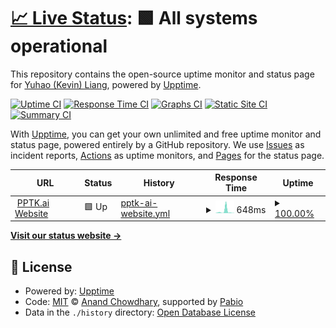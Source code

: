 # [📈 Live Status](https://kliang-pptk.github.io/status): <!--live status--> **🟩 All systems operational**

This repository contains the open-source uptime monitor and status page for [Yuhao (Kevin) Liang](https://kliang-pptk.github.io/status), powered by [Upptime](https://github.com/upptime/upptime).

[![Uptime CI](https://github.com/kliang-pptk/status/workflows/Uptime%20CI/badge.svg)](https://github.com/kliang-pptk/status/actions?query=workflow%3A%22Uptime+CI%22)
[![Response Time CI](https://github.com/kliang-pptk/status/workflows/Response%20Time%20CI/badge.svg)](https://github.com/kliang-pptk/status/actions?query=workflow%3A%22Response+Time+CI%22)
[![Graphs CI](https://github.com/kliang-pptk/status/workflows/Graphs%20CI/badge.svg)](https://github.com/kliang-pptk/status/actions?query=workflow%3A%22Graphs+CI%22)
[![Static Site CI](https://github.com/kliang-pptk/status/workflows/Static%20Site%20CI/badge.svg)](https://github.com/kliang-pptk/status/actions?query=workflow%3A%22Static+Site+CI%22)
[![Summary CI](https://github.com/kliang-pptk/status/workflows/Summary%20CI/badge.svg)](https://github.com/kliang-pptk/status/actions?query=workflow%3A%22Summary+CI%22)

With [Upptime](https://upptime.js.org), you can get your own unlimited and free uptime monitor and status page, powered entirely by a GitHub repository. We use [Issues](https://github.com/kliang-pptk/status/issues) as incident reports, [Actions](https://github.com/kliang-pptk/status/actions) as uptime monitors, and [Pages](https://kliang-pptk.github.io/status) for the status page.

<!--start: status pages-->
<!-- This summary is generated by Upptime (https://github.com/upptime/upptime) -->
<!-- Do not edit this manually, your changes will be overwritten -->
<!-- prettier-ignore -->
| URL | Status | History | Response Time | Uptime |
| --- | ------ | ------- | ------------- | ------ |
| <img alt="" src="https://icons.duckduckgo.com/ip3/pptk.ai.ico" height="13"> [PPTK.ai Website](https://pptk.ai) | 🟩 Up | [pptk-ai-website.yml](https://github.com/kliang-pptk/status/commits/HEAD/history/pptk-ai-website.yml) | <details><summary><img alt="Response time graph" src="./graphs/pptk-ai-website/response-time-week.png" height="20"> 648ms</summary><br><a href="https://kliang-pptk.github.io/status/history/pptk-ai-website"><img alt="Response time 285" src="https://img.shields.io/endpoint?url=https%3A%2F%2Fraw.githubusercontent.com%2Fkliang-pptk%2Fstatus%2FHEAD%2Fapi%2Fpptk-ai-website%2Fresponse-time.json"></a><br><a href="https://kliang-pptk.github.io/status/history/pptk-ai-website"><img alt="24-hour response time 61" src="https://img.shields.io/endpoint?url=https%3A%2F%2Fraw.githubusercontent.com%2Fkliang-pptk%2Fstatus%2FHEAD%2Fapi%2Fpptk-ai-website%2Fresponse-time-day.json"></a><br><a href="https://kliang-pptk.github.io/status/history/pptk-ai-website"><img alt="7-day response time 648" src="https://img.shields.io/endpoint?url=https%3A%2F%2Fraw.githubusercontent.com%2Fkliang-pptk%2Fstatus%2FHEAD%2Fapi%2Fpptk-ai-website%2Fresponse-time-week.json"></a><br><a href="https://kliang-pptk.github.io/status/history/pptk-ai-website"><img alt="30-day response time 364" src="https://img.shields.io/endpoint?url=https%3A%2F%2Fraw.githubusercontent.com%2Fkliang-pptk%2Fstatus%2FHEAD%2Fapi%2Fpptk-ai-website%2Fresponse-time-month.json"></a><br><a href="https://kliang-pptk.github.io/status/history/pptk-ai-website"><img alt="1-year response time 285" src="https://img.shields.io/endpoint?url=https%3A%2F%2Fraw.githubusercontent.com%2Fkliang-pptk%2Fstatus%2FHEAD%2Fapi%2Fpptk-ai-website%2Fresponse-time-year.json"></a></details> | <details><summary><a href="https://kliang-pptk.github.io/status/history/pptk-ai-website">100.00%</a></summary><a href="https://kliang-pptk.github.io/status/history/pptk-ai-website"><img alt="All-time uptime 99.56%" src="https://img.shields.io/endpoint?url=https%3A%2F%2Fraw.githubusercontent.com%2Fkliang-pptk%2Fstatus%2FHEAD%2Fapi%2Fpptk-ai-website%2Fuptime.json"></a><br><a href="https://kliang-pptk.github.io/status/history/pptk-ai-website"><img alt="24-hour uptime 100.00%" src="https://img.shields.io/endpoint?url=https%3A%2F%2Fraw.githubusercontent.com%2Fkliang-pptk%2Fstatus%2FHEAD%2Fapi%2Fpptk-ai-website%2Fuptime-day.json"></a><br><a href="https://kliang-pptk.github.io/status/history/pptk-ai-website"><img alt="7-day uptime 100.00%" src="https://img.shields.io/endpoint?url=https%3A%2F%2Fraw.githubusercontent.com%2Fkliang-pptk%2Fstatus%2FHEAD%2Fapi%2Fpptk-ai-website%2Fuptime-week.json"></a><br><a href="https://kliang-pptk.github.io/status/history/pptk-ai-website"><img alt="30-day uptime 100.00%" src="https://img.shields.io/endpoint?url=https%3A%2F%2Fraw.githubusercontent.com%2Fkliang-pptk%2Fstatus%2FHEAD%2Fapi%2Fpptk-ai-website%2Fuptime-month.json"></a><br><a href="https://kliang-pptk.github.io/status/history/pptk-ai-website"><img alt="1-year uptime 99.56%" src="https://img.shields.io/endpoint?url=https%3A%2F%2Fraw.githubusercontent.com%2Fkliang-pptk%2Fstatus%2FHEAD%2Fapi%2Fpptk-ai-website%2Fuptime-year.json"></a></details>

<!--end: status pages-->

[**Visit our status website →**](https://kliang-pptk.github.io/status)

## 📄 License

- Powered by: [Upptime](https://github.com/upptime/upptime)
- Code: [MIT](./LICENSE) © [Anand Chowdhary](https://anandchowdhary.com), supported by [Pabio](https://pabio.com)
- Data in the `./history` directory: [Open Database License](https://opendatacommons.org/licenses/odbl/1-0/)
